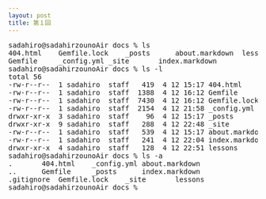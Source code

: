 ```yaml
---
layout: post
title: 第１回
---
```


<pre>
sadahiro@sadahirzounoAir docs % ls
404.html	Gemfile.lock	_posts		about.markdown	lessons
Gemfile		_config.yml	_site		index.markdown
sadahiro@sadahirzounoAir docs % ls -l
total 56
-rw-r--r--  1 sadahiro  staff   419  4 12 15:17 404.html
-rw-r--r--  1 sadahiro  staff  1388  4 12 16:12 Gemfile
-rw-r--r--  1 sadahiro  staff  7430  4 12 16:12 Gemfile.lock
-rw-r--r--  1 sadahiro  staff  2154  4 12 21:58 _config.yml
drwxr-xr-x  3 sadahiro  staff    96  4 12 15:17 _posts
drwxr-xr-x  9 sadahiro  staff   288  4 12 22:48 _site
-rw-r--r--  1 sadahiro  staff   539  4 12 15:17 about.markdown
-rw-r--r--  1 sadahiro  staff   241  4 12 22:04 index.markdown
drwxr-xr-x  4 sadahiro  staff   128  4 12 22:51 lessons
sadahiro@sadahirzounoAir docs % ls -a
.		404.html	_config.yml	about.markdown
..		Gemfile		_posts		index.markdown
.gitignore	Gemfile.lock	_site		lessons
sadahiro@sadahirzounoAir docs % 
</pre>